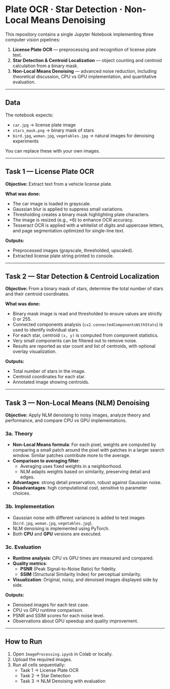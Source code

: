 # Plate OCR · Star Detection · Non-Local Means Denoising

This repository contains a single Jupyter Notebook implementing three computer vision pipelines:

1. **License Plate OCR** — preprocessing and recognition of license plate text.  
2. **Star Detection & Centroid Localization** — object counting and centroid calculation from a binary mask.  
3. **Non-Local Means Denoising** — advanced noise reduction, including theoretical discussion, CPU vs GPU implementation, and quantitative evaluation.

---

## Data

The notebook expects:
- `car.jpg` → license plate image  
- `stars_mask.png` → binary mask of stars  
- `bird.jpg`, `woman.jpg`, `vegetables.jpg` → natural images for denoising experiments  

You can replace these with your own images.

---

## Task 1 — License Plate OCR

**Objective:** Extract text from a vehicle license plate.

**What was done:**
- The car image is loaded in grayscale.  
- Gaussian blur is applied to suppress small variations.  
- Thresholding creates a binary mask highlighting plate characters.  
- The image is resized (e.g., ×6) to enhance OCR accuracy.  
- Tesseract OCR is applied with a whitelist of digits and uppercase letters, and page segmentation optimized for single-line text.  

**Outputs:**
- Preprocessed images (grayscale, thresholded, upscaled).  
- Extracted license plate string printed to console.  

---

## Task 2 — Star Detection & Centroid Localization

**Objective:** From a binary mask of stars, determine the total number of stars and their centroid coordinates.

**What was done:**
- Binary mask image is read and thresholded to ensure values are strictly 0 or 255.  
- Connected components analysis (`cv2.connectedComponentsWithStats`) is used to identify individual stars.  
- For each star, centroid `(x, y)` is computed from component statistics.  
- Very small components can be filtered out to remove noise.  
- Results are reported as star count and list of centroids, with optional overlay visualization.  

**Outputs:**
- Total number of stars in the image.  
- Centroid coordinates for each star.  
- Annotated image showing centroids.  

---

## Task 3 — Non-Local Means (NLM) Denoising

**Objective:** Apply NLM denoising to noisy images, analyze theory and performance, and compare CPU vs GPU implementations.

### 3a. Theory
- **Non-Local Means formula**: For each pixel, weights are computed by comparing a small patch around the pixel with patches in a larger search window. Similar patches contribute more to the average.  
- **Comparison to averaging filter**:  
  - Averaging uses fixed weights in a neighborhood.  
  - NLM adapts weights based on similarity, preserving detail and edges.  
- **Advantages**: strong detail preservation, robust against Gaussian noise.  
- **Disadvantages**: high computational cost, sensitive to parameter choices.  

### 3b. Implementation
- Gaussian noise with different variances is added to test images (`bird.jpg`, `woman.jpg`, `vegetables.jpg`).  
- NLM denoising is implemented using PyTorch.  
- Both **CPU** and **GPU** versions are executed.  

### 3c. Evaluation
- **Runtime analysis**: CPU vs GPU times are measured and compared.  
- **Quality metrics**:  
  - **PSNR** (Peak Signal-to-Noise Ratio) for fidelity.  
  - **SSIM** (Structural Similarity Index) for perceptual similarity.  
- **Visualization**: Original, noisy, and denoised images displayed side by side.  

**Outputs:**
- Denoised images for each test case.  
- CPU vs GPU runtime comparison.  
- PSNR and SSIM scores for each noise level.  
- Observations about GPU speedup and quality improvement.  

---

## How to Run

1. Open `ImageProcessing.ipynb` in Colab or locally.  
2. Upload the required images.  
3. Run all cells sequentially:
   - Task 1 → License Plate OCR  
   - Task 2 → Star Detection  
   - Task 3 → NLM Denoising with evaluation  
